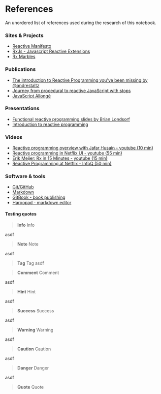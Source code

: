 # References

An unordered list of references used during the research of this notebook.


### Sites & Projects

* [Reactive Manifesto](http://www.reactivemanifesto.org/)
* [RxJs - Javascript Reactive Extensions](http://reactive-extensions.github.io/RxJS/)
* [Rx Marbles](http://rxmarbles.com/)

### Publications

* [The introduction to Reactive Programming you've been missing  by  @andrestaltz](https://gist.github.com/staltz/868e7e9bc2a7b8c1f754)
* [Journey from procedural to reactive JavaScript with stops](http://bahmutov.calepin.co/journey-from-procedural-to-reactive-javascript-with-stops.html)
* [JavaScript Allongé](https://leanpub.com/javascript-allonge)

### Presentations
* [Functional reactive programming slides by Brian Londsorf](http://es.slideshare.net/drboolean/functional-reactive-programming-in-javascript)
* [Introduction to reactive programming](http://es.slideshare.net/edwardamsden/introduction-to-functional-reactive-programming)


### Videos

* [Reactive programming overview with Jafar Husain - youtube (10 min)](https://www.youtube.com/watch?v=dwP1TNXE6fc)
* [Reactive programming in Netflix UI - youtube (55 min)](https://www.youtube.com/watch?v=5uxSu-F5Kj0)
* [Erik Meijer: Rx in 15 Minutes - youtube (15 min)](http://channel9.msdn.com/blogs/charles/erik-meijer-rx-in-15-minutes)
* [Reactive Programming at Netflix - InfoQ (50 min)](http://www.infoq.com/presentations/reactive-programming-netflix)

### Software & tools

* [Git/GitHub](http://github.com)
* [Markdown](http://daringfireball.net/projects/markdown/syntax)
* [GitBook - book publishing](http://gitbook.io)
* [Haroopad - markdown editor](http://pad.haroopress.com/user.html)



#### Testing quotes

> **Info** Info

asdf
> **Note** Note

asdf
> **Tag** Tag
asdf

> **Comment** Comment

asdf
> **Hint** Hint

asdf
> **Success** Success

asdf
> **Warning** Warning

asdf
> **Caution** Caution

asdf
> **Danger** Danger

asdf
> **Quote** Quote
